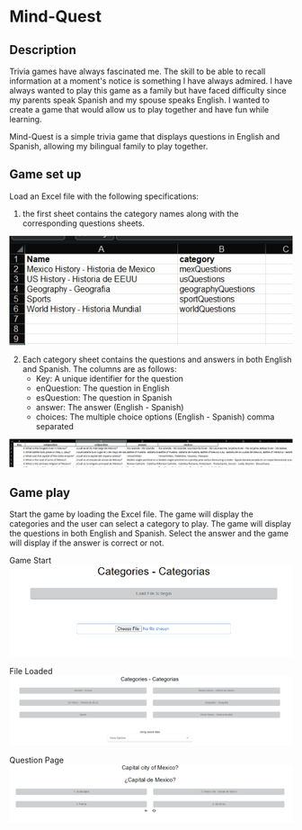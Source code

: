 # Mind-Quest

## Description
Trivia games have always fascinated me. The skill to be able to recall information at a moment's notice is something I have always admired. I have always wanted to play this game as a family but have faced difficulty since my parents speak Spanish and my spouse speaks English. I wanted to create a game that would allow us to play together and have fun while learning.

Mind-Quest is a simple trivia game that displays questions in English and Spanish, allowing my bilingual family to play together.

## Game set up
Load an Excel file with the following specifications:

1) the first sheet contains the category names along with the corresponding questions sheets.

![](imgs/categories%20ans%20sheets.png)

2) Each category sheet contains the questions and answers in both English and Spanish.
   The columns are as follows:
    - Key: A unique identifier for the question
    - enQuestion: The question in English
    - esQuestion: The question in Spanish
    - answer: The answer (English - Spanish)
    - choices: The multiple choice options (English - Spanish) comma separated

![](imgs/questions%20sheet.png)

## Game play
Start the game by loading the Excel file. The game will display the categories and the user can select a category to play. The game will display the questions in both English and Spanish. Select the answer and the game will display if the answer is correct or not.

Game Start
![](imgs/Game%20start%20up.png)

File Loaded
![](imgs/file%20loaded.png)

Question Page
![](imgs/Question%20Page.png)